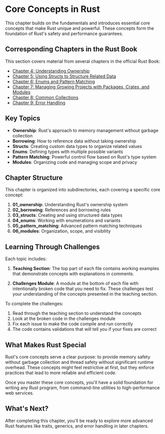 # Core Concepts in Rust

This chapter builds on the fundamentals and introduces essential core concepts that make Rust unique and powerful. These concepts form the foundation of Rust's safety and performance guarantees.

## Corresponding Chapters in the Rust Book

This section covers material from several chapters in the official Rust Book:
- [Chapter 4: Understanding Ownership](https://doc.rust-lang.org/book/ch04-00-understanding-ownership.html)
- [Chapter 5: Using Structs to Structure Related Data](https://doc.rust-lang.org/book/ch05-00-structs.html)
- [Chapter 6: Enums and Pattern Matching](https://doc.rust-lang.org/book/ch06-00-enums.html)
- [Chapter 7: Managing Growing Projects with Packages, Crates, and Modules](https://doc.rust-lang.org/book/ch07-00-managing-growing-projects-with-packages-crates-and-modules.html)
- [Chapter 8: Common Collections](https://doc.rust-lang.org/book/ch08-00-common-collections.html)
- [Chapter 9: Error Handling](https://doc.rust-lang.org/book/ch09-00-error-handling.html)

## Key Topics

- **Ownership**: Rust's approach to memory management without garbage collection
- **Borrowing**: How to reference data without taking ownership
- **Structs**: Creating custom data types to organize related values
- **Enums**: Defining types with multiple possible variants
- **Pattern Matching**: Powerful control flow based on Rust's type system
- **Modules**: Organizing code and managing scope and privacy

## Chapter Structure

This chapter is organized into subdirectories, each covering a specific core concept:

1. **01_ownership**: Understanding Rust's ownership system
2. **02_borrowing**: References and borrowing rules
3. **03_structs**: Creating and using structured data types
4. **04_enums**: Working with enumerations and variants
5. **05_pattern_matching**: Advanced pattern matching techniques
6. **06_modules**: Organization, scope, and visibility

## Learning Through Challenges

Each topic includes:

1. **Teaching Section**: The top part of each file contains working examples that demonstrate concepts with explanations in comments.

2. **Challenges Module**: A module at the bottom of each file with intentionally broken code that you need to fix. These challenges test your understanding of the concepts presented in the teaching section.

To complete the challenges:
1. Read through the teaching section to understand the concepts
2. Look at the broken code in the challenges module
3. Fix each issue to make the code compile and run correctly
4. The code contains validations that will tell you if your fixes are correct

## What Makes Rust Special

Rust's core concepts serve a clear purpose: to provide memory safety without garbage collection and thread safety without significant runtime overhead. These concepts might feel restrictive at first, but they enforce practices that lead to more reliable and efficient code.

Once you master these core concepts, you'll have a solid foundation for writing any Rust program, from command-line utilities to high-performance web services.

## What's Next?

After completing this chapter, you'll be ready to explore more advanced Rust features like traits, generics, and error handling in later chapters. 